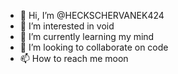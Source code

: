 - 👋 Hi, I’m @HECKSCHERVANEK424
- 👀 I’m interested in void
- 🌱 I’m currently learning my mind
- 💞️ I’m looking to collaborate on code
- 📫 How to reach me moon

<!---
HECKSCHERVANEK424/HECKSCHERVANEK424 is a ✨ special ✨ repository because its `README.md` (this file) appears on your GitHub profile.
You can click the Preview link to take a look at your changes.
--->
